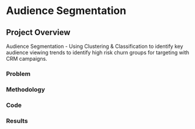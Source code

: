 # Audience Segmentation

## Project Overview
Audience Segmentation - Using Clustering & Classification to identify key audience viewing trends to identify high risk churn groups for targeting with CRM campaigns.

### Problem

### Methodology

### Code

### Results


